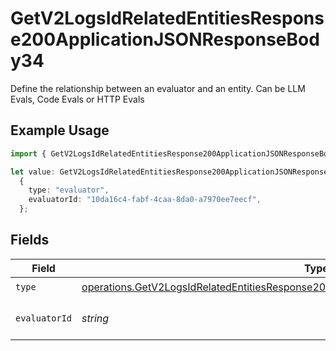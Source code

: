 # GetV2LogsIdRelatedEntitiesResponse200ApplicationJSONResponseBody34

Define the relationship between an evaluator and an entity. Can be LLM Evals, Code Evals or HTTP Evals

## Example Usage

```typescript
import { GetV2LogsIdRelatedEntitiesResponse200ApplicationJSONResponseBody34 } from "orq-poc-typescript-multi-env-version/models/operations";

let value: GetV2LogsIdRelatedEntitiesResponse200ApplicationJSONResponseBody34 =
  {
    type: "evaluator",
    evaluatorId: "10da16c4-fabf-4caa-8da0-a7970ee7eecf",
  };
```

## Fields

| Field                                                                                                                                                                                              | Type                                                                                                                                                                                               | Required                                                                                                                                                                                           | Description                                                                                                                                                                                        |
| -------------------------------------------------------------------------------------------------------------------------------------------------------------------------------------------------- | -------------------------------------------------------------------------------------------------------------------------------------------------------------------------------------------------- | -------------------------------------------------------------------------------------------------------------------------------------------------------------------------------------------------- | -------------------------------------------------------------------------------------------------------------------------------------------------------------------------------------------------- |
| `type`                                                                                                                                                                                             | [operations.GetV2LogsIdRelatedEntitiesResponse200ApplicationJSONResponseBody3Evals14Type](../../models/operations/getv2logsidrelatedentitiesresponse200applicationjsonresponsebody3evals14type.md) | :heavy_check_mark:                                                                                                                                                                                 | N/A                                                                                                                                                                                                |
| `evaluatorId`                                                                                                                                                                                      | *string*                                                                                                                                                                                           | :heavy_check_mark:                                                                                                                                                                                 | The id of the resource                                                                                                                                                                             |